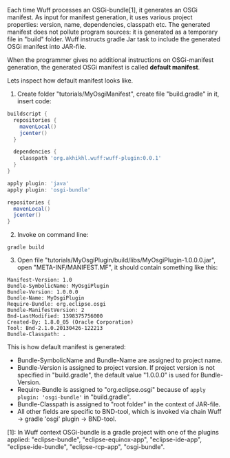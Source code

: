 Each time Wuff processes an OSGi-bundle[1], it generates an OSGi manifest. As input for manifest generation, it uses various project properties: version, name, dependencies, classpath etc. The generated manifest does not pollute program sources: it is generated as a temporary file in "build" folder. Wuff instructs gradle Jar task to include the generated OSGi manifest into JAR-file.

When the programmer gives no additional instructions on OSGi-manifest generation, the generated OSGi manifest is called **default manifest**.

Lets inspect how default manifest looks like.

1. Create folder "tutorials/MyOsgiManifest", create file "build.gradle" in it, insert code:

  ```groovy
  buildscript {
    repositories {
      mavenLocal()
      jcenter()
    }

    dependencies {
      classpath 'org.akhikhl.wuff:wuff-plugin:0.0.1'
    }
  }

  apply plugin: 'java'
  apply plugin: 'osgi-bundle'

  repositories {
    mavenLocal()
    jcenter()
  }
  ```

2. Invoke on command line:

  ```shell
  gradle build
  ```

3. Open file "tutorials/MyOsgiPlugin/build/libs/MyOsgiPlugin-1.0.0.0.jar", open "META-INF/MANIFEST.MF", it should contain something like this:

  ```
  Manifest-Version: 1.0
  Bundle-SymbolicName: MyOsgiPlugin
  Bundle-Version: 1.0.0.0
  Bundle-Name: MyOsgiPlugin
  Require-Bundle: org.eclipse.osgi
  Bundle-ManifestVersion: 2
  Bnd-LastModified: 1398375756000
  Created-By: 1.8.0_05 (Oracle Corporation)
  Tool: Bnd-2.1.0.20130426-122213
  Bundle-Classpath: .
  ```
  
  This is how default manifest is generated:

  - Bundle-SymbolicName and Bundle-Name are assigned to project name.
  - Bundle-Version is assigned to project version. If project version is not specified in "build.gradle", the default value "1.0.0.0" is used for Bundle-Version.
  - Require-Bundle is assigned to "org.eclipse.osgi" because of `apply plugin: 'osgi-bundle'` in "build.gradle".
  - Bundle-Classpath is assigned to "root folder" in the context of JAR-file.
  - All other fields are specific to BND-tool, which is invoked via chain Wuff -> gradle 'osgi' plugin -> BND-tool.

[1]: In Wuff context OSGi-bundle is a gradle project with one of the plugins applied: "eclipse-bundle", "eclipse-equinox-app", "eclipse-ide-app", "eclipse-ide-bundle", "eclipse-rcp-app", "osgi-bundle".